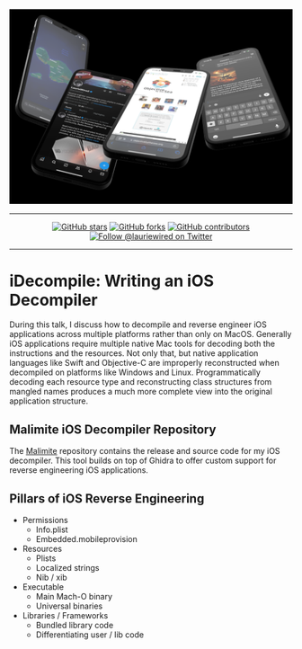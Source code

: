 <div align="center">

![logo](images/logo.png)

---

[![GitHub stars](https://img.shields.io/github/stars/LaurieWired/ObjectiveByTheSea2024)](https://github.com/LaurieWired/Malimite/stargazers)
[![GitHub forks](https://img.shields.io/github/forks/LaurieWired/ObjectiveByTheSea2024)](https://github.com/LaurieWired/Malimite/network/members)
[![GitHub contributors](https://img.shields.io/github/contributors/LaurieWired/ObjectiveByTheSea2024)](https://github.com/LaurieWired/Malimite/graphs/contributors)
[![Follow @lauriewired on Twitter](https://img.shields.io/twitter/follow/lauriewired?style=social)](https://twitter.com/lauriewired)

</div>

---

# iDecompile: Writing an iOS Decompiler

During this talk, I discuss how to decompile and reverse engineer iOS applications across multiple platforms rather than only on MacOS. Generally iOS applications require multiple native Mac tools for decoding both the instructions and the resources. Not only that, but native application languages like Swift and Objective-C are improperly reconstructed when decompiled on platforms like Windows and Linux. Programmatically decoding each resource type and reconstructing class structures from mangled names produces a much more complete view into the original application structure.

## Malimite iOS Decompiler Repository
The [Malimite](https://github.com/LaurieWired/Malimite) repository contains the release and source code for my iOS decompiler. This tool builds on top of Ghidra to offer custom support for reverse engineering iOS applications.

## Pillars of iOS Reverse Engineering
- Permissions
  - Info.plist
  - Embedded.mobileprovision
- Resources
  - Plists
  - Localized strings
  - Nib / xib
- Executable
  - Main Mach-O binary
  - Universal binaries
- Libraries / Frameworks
  - Bundled library code
  - Differentiating user / lib code


